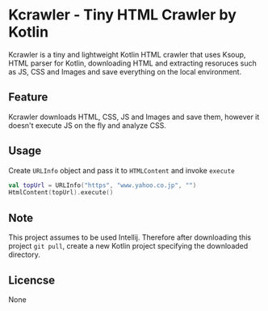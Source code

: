 # Kcrawler - Tiny HTML Crawler by Kotlin

Kcrawler is a tiny and lightweight Kotlin HTML crawler that uses Ksoup, HTML parser for Kotlin, downloading HTML and extracting resoruces such as JS, CSS and Images and save everything on the local environment.

## Feature

Kcrawler downloads HTML, CSS, JS and Images and save them, however it doesn't execute JS on the fly and analyze CSS.

## Usage
Create `URLInfo` object and pass it to `HTMLContent` and invoke `execute`

```kotlin
val topUrl = URLInfo("https", "www.yahoo.co.jp", "")
HtmlContent(topUrl).execute()
```

## Note
This project assumes to be used Intellij. Therefore after downloading this project `git pull`, create a new Kotlin project specifying the downloaded directory.

## Licencse
None
